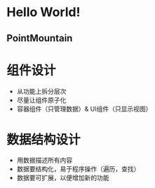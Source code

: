 # Hello World!
## PointMountain

# 组件设计 
- 从功能上拆分层次
- 尽量让组件原子化
- 容器组件（只管理数据）& UI组件（只显示视图）

# 数据结构设计
- 用数据描述所有内容
- 数据要结构化，易于程序操作（遍历，查找）
- 数据要可扩展，以便增加新的功能
